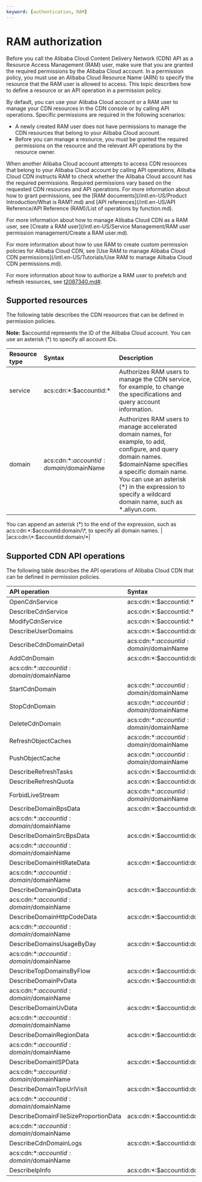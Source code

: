```yaml
---
keyword: [authentication, RAM]
---
```


# RAM authorization

Before you call the Alibaba Cloud Content Delivery Network \(CDN\) API as a Resource Access Management \(RAM\) user, make sure that you are granted the required permissions by the Alibaba Cloud account. In a permission policy, you must use an Alibaba Cloud Resource Name \(ARN\) to specify the resource that the RAM user is allowed to access. This topic describes how to define a resource or an API operation in a permission policy.

By default, you can use your Alibaba Cloud account or a RAM user to manage your CDN resources in the CDN console or by calling API operations. Specific permissions are required in the following scenarios:

-   A newly created RAM user does not have permissions to manage the CDN resources that belong to your Alibaba Cloud account.
-   Before you can manage a resource, you must be granted the required permissions on the resource and the relevant API operations by the resource owner.

When another Alibaba Cloud account attempts to access CDN resources that belong to your Alibaba Cloud account by calling API operations, Alibaba Cloud CDN instructs RAM to check whether the Alibaba Cloud account has the required permissions. Required permissions vary based on the requested CDN resources and API operations. For more information about how to grant permissions, see the [RAM documents](/intl.en-US/Product Introduction/What is RAM?.md) and [API references](/intl.en-US/API Reference/API Reference (RAM)/List of operations by function.md).

For more information about how to manage Alibaba Cloud CDN as a RAM user, see [Create a RAM user](/intl.en-US/Service Management/RAM user permission management/Create a RAM user.md).

For more information about how to use RAM to create custom permission policies for Alibaba Cloud CDN, see [Use RAM to manage Alibaba Cloud CDN permissions](/intl.en-US/Tutorials/Use RAM to manage Alibaba Cloud CDN permissions.md).

For more information about how to authorize a RAM user to prefetch and refresh resources, see [t2087340.md\#]().

## Supported resources

The following table describes the CDN resources that can be defined in permission policies.

**Note:** $accountid represents the ID of the Alibaba Cloud account. You can use an asterisk \(\*\) to specify all account IDs.

|Resource type|Syntax|Description|
|:------------|:-----|:----------|
|service|acs:cdn:\*:$accountid:\*|Authorizes RAM users to manage the CDN service, for example, to change the specifications and query account information.|
|domain|acs:cdn:\*:$accountid:domain/$domainName|Authorizes RAM users to manage accelerated domain names, for example, to add, configure, and query domain names. $domainName specifies a specific domain name. You can use an asterisk \(\*\) in the expression to specify a wildcard domain name, such as \*.aliyun.com.

You can append an asterisk \(\*\) to the end of the expression, such as acs:cdn:\*:$accountid:domain/\*, to specify all domain names. |
|acs:cdn:\*:$accountid:domain/\*|

## Supported CDN API operations

The following table describes the API operations of Alibaba Cloud CDN that can be defined in permission policies.

|API operation|Syntax|
|:------------|:-----|
|OpenCdnService|acs:cdn:\*:$accountid:\*|
|DescribeCdnService|acs:cdn:\*:$accountid:\*|
|ModifyCdnService|acs:cdn:\*:$accountid:\*|
|DescribeUserDomains|acs:cdn:\*:$accountid:domain/\*|
|DescribeCdnDomainDetail|acs:cdn:\*:$accountid:domain/$domainName|
|AddCdnDomain|acs:cdn:\*:$accountid:domain/\*|
|acs:cdn:\*:$accountid:domain/$domainName|
|StartCdnDomain|acs:cdn:\*:$accountid:domain/$domainName|
|StopCdnDomain|acs:cdn:\*:$accountid:domain/$domainName|
|DeleteCdnDomain|acs:cdn:\*:$accountid:domain/$domainName|
|RefreshObjectCaches|acs:cdn:\*:$accountid:domain/$domainName|
|PushObjectCache|acs:cdn:\*:$accountid:domain/$domainName|
|DescribeRefreshTasks|acs:cdn:\*:$accountid:domain/\*|
|DescribeRefreshQuota|acs:cdn:\*:$accountid:domain/\*|
|ForbidLiveStream|acs:cdn:\*:$accountid:domain/$domainName|
|DescribeDomainBpsData|acs:cdn:\*:$accountid:domain/\*|
|acs:cdn:\*:$accountid:domain/$domainName|
|DescribeDomainSrcBpsData|acs:cdn:\*:$accountid:domain/\*|
|acs:cdn:\*:$accountid:domain/$domainName|
|DescribeDomainHitRateData|acs:cdn:\*:$accountid:domain/\*|
|acs:cdn:\*:$accountid:domain/$domainName|
|DescribeDomainQpsData|acs:cdn:\*:$accountid:domain/\*|
|acs:cdn:\*:$accountid:domain/$domainName|
|DescribeDomainHttpCodeData|acs:cdn:\*:$accountid:domain/\*|
|acs:cdn:\*:$accountid:domain/$domainName|
|DescribeDomainsUsageByDay|acs:cdn:\*:$accountid:domain/\*|
|acs:cdn:\*:$accountid:domain/$domainName|
|DescribeTopDomainsByFlow|acs:cdn:\*:$accountid:domain/\*|
|DescribeDomainPvData|acs:cdn:\*:$accountid:domain/\*|
|acs:cdn:\*:$accountid:domain/$domainName|
|DescribeDomainUvData|acs:cdn:\*:$accountid:domain/\*|
|acs:cdn:\*:$accountid:domain/$domainName|
|DescribeDomainRegionData|acs:cdn:\*:$accountid:domain/\*|
|acs:cdn:\*:$accountid:domain/$domainName|
|DescribeDomainISPData|acs:cdn:\*:$accountid:domain/\*|
|acs:cdn:\*:$accountid:domain/$domainName|
|DescribeDomainTopUrlVisit|acs:cdn:\*:$accountid:domain/\*|
|acs:cdn:\*:$accountid:domain/$domainName|
|DescribeDomainFileSizeProportionData|acs:cdn:\*:$accountid:domain/\*|
|acs:cdn:\*:$accountid:domain/$domainName|
|DescribeCdnDomainLogs|acs:cdn:\*:$accountid:domain/\*|
|acs:cdn:\*:$accountid:domain/$domainName|
|DescribeIpInfo|acs:cdn:\*:$accountid:domain/\*|

